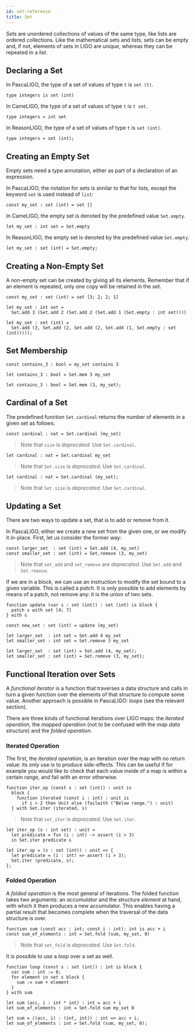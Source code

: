 ```yaml
---
id: set-reference
title: Set
---
```


*Sets* are unordered collections of values of the same type, like
lists are ordered collections. Like the mathematical sets and lists,
sets can be empty and, if not, elements of sets in LIGO are *unique*,
whereas they can be repeated in a *list*.

## Declaring a Set

<!--DOCUSAURUS_CODE_TABS-->
<!--PascaLIGO-->

In PascaLIGO, the type of a set of values of type `t` is `set (t)`.
```pascaligo group=set
type integers is set (int)
```

<!--CameLIGO-->

In CameLIGO, the type of a set of values of type `t` is `t set`.

```cameligo group=set
type integers = int set
```

<!--ReasonLIGO-->

In ReasonLIGO, the type of a set of values of type `t` is `set (int)`.

```reasonligo group=set
type integers = set (int);
```
<!--END_DOCUSAURUS_CODE_TABS-->

## Creating an Empty Set

Empty sets need a type annotation, either as part of a declaration of
an expression.

<!--DOCUSAURUS_CODE_TABS-->

<!--PascaLIGO-->

In PascaLIGO, the notation for sets is similar to that for lists,
except the keyword `set` is used instead of `list`:

```pascaligo group=set
const my_set : set (int) = set []
```
<!--CameLIGO-->

In CameLIGO, the empty set is denoted by the predefined value
`Set.empty`.

```cameligo group=set
let my_set : int set = Set.empty
```

<!--ReasonLIGO-->

In ReasonLIGO, the empty set is denoted by the predefined value
`Set.empty`.

```reasonligo group=set
let my_set : set (int) = Set.empty;
```
<!--END_DOCUSAURUS_CODE_TABS-->

## Creating a Non-Empty Set

A non-empty set can be created by giving all its elements. Remember
that if an element is repeated, only one copy will be retained in the
set.

<!--DOCUSAURUS_CODE_TABS-->
<!--PascaLIGO-->
```pascaligo group=set
const my_set : set (int) = set [3; 2; 2; 1]
```

<!--CameLIGO-->
```cameligo group=set
let my_set : int set =
  Set.add 3 (Set.add 2 (Set.add 2 (Set.add 1 (Set.empty : int set))))
```

<!--ReasonLIGO-->
```reasonligo group=set
let my_set : set (int) =
  Set.add (3, Set.add (2, Set.add (2, Set.add (1, Set.empty : set (int)))));
```
<!--END_DOCUSAURUS_CODE_TABS-->

## Set Membership

<!--DOCUSAURUS_CODE_TABS-->
<!--PascaLIGO-->
```pascaligo group=set
const contains_3 : bool = my_set contains 3
```

<!--CameLIGO-->
```cameligo group=set
let contains_3 : bool = Set.mem 3 my_set
```

<!--ReasonLIGO-->
```reasonligo group=set
let contains_3 : bool = Set.mem (3, my_set);
```
<!--END_DOCUSAURUS_CODE_TABS-->

## Cardinal of a Set

The predefined function `Set.cardinal` returns the number of
elements in a given set as follows.

<!--DOCUSAURUS_CODE_TABS-->
<!--PascaLIGO-->
```pascaligo group=set
const cardinal : nat = Set.cardinal (my_set)
```

> Note that `size` is *deprecated*. Use `Set.cardinal`.

<!--CameLIGO-->
```cameligo group=set
let cardinal : nat = Set.cardinal my_set
```

> Note that `Set.size` is *deprecated*. Use `Set.cardinal`.

<!--ReasonLIGO-->
```reasonligo group=set
let cardinal : nat = Set.cardinal (my_set);
```

> Note that `Set.size` is *deprecated*. Use `Set.cardinal`.

<!--END_DOCUSAURUS_CODE_TABS-->

## Updating a Set

There are two ways to update a set, that is to add or remove from it.

<!--DOCUSAURUS_CODE_TABS-->
<!--PascaLIGO-->
In PascaLIGO, either we create a new set from the given one, or we
modify it in-place. First, let us consider the former way:

```pascaligo group=set
const larger_set  : set (int) = Set.add (4, my_set)
const smaller_set : set (int) = Set.remove (3, my_set)
```

> Note that `set_add` and `set_remove` are *deprecated*. Use `Set.add`
> and `Set.remove`.

If we are in a block, we can use an instruction to modify the set
bound to a given variable. This is called a *patch*. It is only
possible to add elements by means of a patch, not remove any: it is
the union of two sets.

```pascaligo group=set
function update (var s : set (int)) : set (int) is block {
  patch s with set [4; 7]
} with s

const new_set : set (int) = update (my_set)
```

<!--CameLIGO-->
```cameligo group=set
let larger_set  : int set = Set.add 4 my_set
let smaller_set : int set = Set.remove 3 my_set
```

<!--ReasonLIGO-->
```reasonligo group=set
let larger_set  : set (int) = Set.add (4, my_set);
let smaller_set : set (int) = Set.remove (3, my_set);
```
<!--END_DOCUSAURUS_CODE_TABS-->

## Functional Iteration over Sets

A *functional iterator* is a function that traverses a data structure
and calls in turn a given function over the elements of that structure
to compute some value. Another approach is possible in PascaLIGO:
*loops* (see the relevant section).

There are three kinds of functional iterations over LIGO maps: the
*iterated operation*, the *mapped operation* (not to be confused with
the *map data structure*) and the *folded operation*.

### Iterated Operation

The first, the *iterated operation*, is an iteration over the map with
no return value: its only use is to produce side-effects. This can be
useful if for example you would like to check that each value inside
of a map is within a certain range, and fail with an error otherwise.

<!--DOCUSAURUS_CODE_TABS-->
<!--PascaLIGO-->
```pascaligo group=set
function iter_op (const s : set (int)) : unit is
  block {
    function iterated (const i : int) : unit is
      if i > 2 then Unit else (failwith ("Below range.") : unit)
  } with Set.iter (iterated, s)
```

> Note that `set_iter` is *deprecated*. Use `Set.iter`.

<!--CameLIGO-->
```cameligo group=set
let iter_op (s : int set) : unit =
  let predicate = fun (i : int) -> assert (i > 3)
  in Set.iter predicate s
```

<!--ReasonLIGO-->
```reasonligo group=set
let iter_op = (s : set (int)) : unit => {
  let predicate = (i : int) => assert (i > 3);
  Set.iter (predicate, s);
};
```
<!--END_DOCUSAURUS_CODE_TABS-->

### Folded Operation

A *folded operation* is the most general of iterations. The folded
function takes two arguments: an *accumulator* and the structure
*element* at hand, with which it then produces a new accumulator. This
enables having a partial result that becomes complete when the
traversal of the data structure is over.

<!--DOCUSAURUS_CODE_TABS-->

<!--PascaLIGO-->
```pascaligo group=set
function sum (const acc : int; const i : int): int is acc + i
const sum_of_elements : int = Set.fold (sum, my_set, 0)
```

> Note that `set_fold` is *deprecated*. Use `Set.fold`.

It is possible to use a *loop* over a set as well.

```pascaligo group=set
function loop (const s : set (int)) : int is block {
  var sum : int := 0;
  for element in set s block {
    sum := sum + element
  }
} with sum
```

<!--CameLIGO-->
```cameligo group=set
let sum (acc, i : int * int) : int = acc + i
let sum_of_elements : int = Set.fold sum my_set 0
```

<!--ReasonLIGO-->
```reasonligo group=set
let sum = ((acc, i) : (int, int)) : int => acc + i;
let sum_of_elements : int = Set.fold (sum, my_set, 0);
```
<!--END_DOCUSAURUS_CODE_TABS-->
